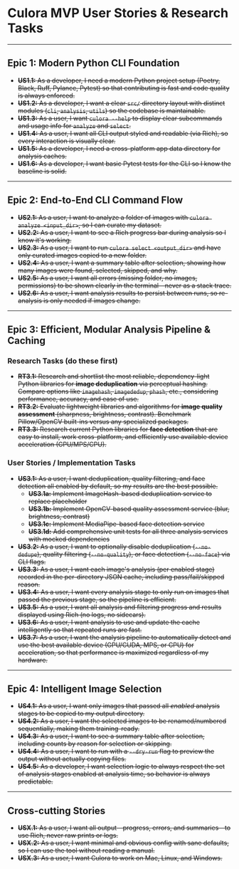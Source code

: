 # Culora MVP User Stories & Research Tasks

---

## Epic 1: Modern Python CLI Foundation

- ~~**US1.1:** As a developer, I need a modern Python project setup (Poetry, Black, Ruff, Pylance, Pytest) so that contributing is fast and code quality is always enforced.~~
- ~~**US1.2:** As a developer, I want a clear `src/` directory layout with distinct modules (`cli`, `analysis`, `utils`) so the codebase is maintainable.~~
- ~~**US1.3:** As a user, I want `culora --help` to display clear subcommands and usage info for `analyze` and `select`.~~
- ~~**US1.4:** As a user, I want all CLI output styled and readable (via Rich), so every interaction is visually clear.~~
- ~~**US1.5:** As a developer, I need a cross-platform app data directory for analysis caches.~~
- ~~**US1.6:** As a developer, I want basic Pytest tests for the CLI so I know the baseline is solid.~~

---

## Epic 2: End-to-End CLI Command Flow

- ~~**US2.1:** As a user, I want to analyze a folder of images with `culora analyze <input_dir>`, so I can curate my dataset.~~
- ~~**US2.2:** As a user, I want to see a Rich progress bar during analysis so I know it's working.~~
- ~~**US2.3:** As a user, I want to run `culora select <output_dir>` and have only curated images copied to a new folder.~~
- ~~**US2.4:** As a user, I want a summary table after selection, showing how many images were found, selected, skipped, and why.~~
- ~~**US2.5:** As a user, I want all errors (missing folder, no images, permissions) to be shown clearly in the terminal—never as a stack trace.~~
- ~~**US2.6:** As a user, I want analysis results to persist between runs, so re-analysis is only needed if images change.~~

---

## Epic 3: Efficient, Modular Analysis Pipeline & Caching

### Research Tasks (do these first)

- ~~**RT3.1:** Research and shortlist the most reliable, dependency-light Python libraries for **image deduplication** via perceptual hashing. Compare options like `imagehash`, `imagededup`, `phash`, etc., considering performance, accuracy, and ease of use.~~
- ~~**RT3.2:** Evaluate lightweight libraries and algorithms for **image quality assessment** (sharpness, brightness, contrast). Benchmark Pillow/OpenCV built-ins versus any specialized packages.~~
- ~~**RT3.3:** Research current Python libraries for **face detection** that are easy to install, work cross-platform, and efficiently use available device acceleration (GPU/MPS/CPU).~~

### User Stories / Implementation Tasks

- ~~**US3.1:** As a user, I want deduplication, quality filtering, and face detection all enabled by default, so my results are the best possible.~~
  - ~~**US3.1a:** Implement ImageHash-based deduplication service to replace placeholder~~
  - ~~**US3.1b:** Implement OpenCV-based quality assessment service (blur, brightness, contrast)~~
  - ~~**US3.1c:** Implement MediaPipe-based face detection service~~
  - ~~**US3.1d:** Add comprehensive unit tests for all three analysis services with mocked dependencies~~
- ~~**US3.2:** As a user, I want to optionally disable deduplication (`--no-dedupe`), quality filtering (`--no-quality`), or face detection (`--no-face`) via CLI flags.~~
- ~~**US3.3:** As a user, I want each image's analysis (per enabled stage) recorded in the per-directory JSON cache, including pass/fail/skipped reason.~~
- ~~**US3.4:** As a user, I want every analysis stage to only run on images that passed the previous stage, so the pipeline is efficient.~~
- ~~**US3.5:** As a user, I want all analysis and filtering progress and results displayed using Rich (no logs, no sidecars).~~
- ~~**US3.6:** As a user, I want analysis to use and update the cache intelligently so that repeated runs are fast.~~
- ~~**US3.7:** As a user, I want the analysis pipeline to automatically detect and use the best available device (GPU/CUDA, MPS, or CPU) for acceleration, so that performance is maximized regardless of my hardware.~~

---

## Epic 4: Intelligent Image Selection

- ~~**US4.1:** As a user, I want only images that passed all *enabled* analysis stages to be copied to my output directory.~~
- ~~**US4.2:** As a user, I want the selected images to be renamed/numbered sequentially, making them training-ready.~~
- ~~**US4.3:** As a user, I want to see a summary table after selection, including counts by reason for selection or skipping.~~
- ~~**US4.4:** As a user, I want to run with a `--dry-run` flag to preview the output without actually copying files.~~
- ~~**US4.5:** As a developer, I want selection logic to always respect the set of analysis stages enabled at analysis time, so behavior is always predictable.~~

---

## Cross-cutting Stories

- ~~**USX.1:** As a user, I want all output—progress, errors, and summaries—to use Rich, never raw prints or logs.~~
- ~~**USX.2:** As a user, I want minimal and obvious config with sane defaults, so I can use the tool without reading a manual.~~
- ~~**USX.3:** As a user, I want Culora to work on Mac, Linux, and Windows.~~
